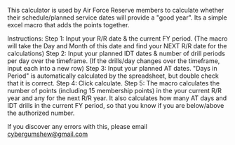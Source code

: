 This calculator is used by Air Force Reserve members to calculate whether their schedule/planned service dates will provide a "good year".
Its a simple excel macro that adds the points together. 

Instructions: 
Step 1: Input your R/R date & the current FY period. (The macro will take the Day and Month of this date and find your NEXT R/R date for the calculations)
Step 2: Input your planned IDT dates & number of drill periods per day over the timeframe. (If the drills/day changes over the timeframe, input each into a new row)
Step 3: Input your planned AT dates. "Days in Period" is automatically calculated by the spreadsheet, but double check that it is correct.
Step 4: Click calculate.
Step 5: The macro calculates the number of points (including 15 membership points) in the your current R/R year and any for the next R/R year. It also calculates how many AT days and IDT drills in the current FY period, so that you know if you are below/above the authorized number.

If you discover any errors with this, please email cybergumshew@gmail.com
